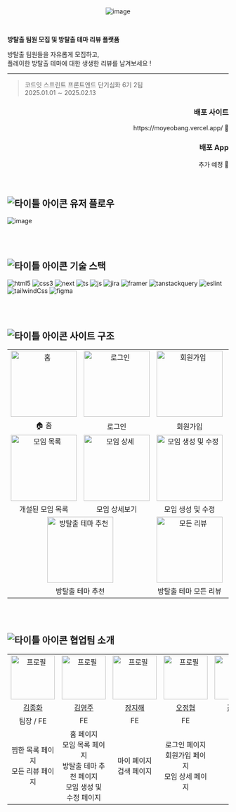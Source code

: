 
<br>

<div align="center">
  

![image](https://github.com/user-attachments/assets/6d4ea940-0790-4a90-9eb1-b046af4b30c3)




</div>

<br>

**방탈출 팀원 모집 및 방탈출 테마 리뷰 플랫폼** 

방탈출 팀원들을 자유롭게 모집하고, <br> 플레이한 방탈출 테마에 대한 생생한 리뷰를 남겨보세요 !

- - -
  


> <p>코드잇 스프린트 프론트엔드 단기심화 6기 2팀 <br> 2025.01.01 ∼ 2025.02.13</p>

<div align="right">
<h3>배포 사이트</h3>
https://moyeobang.vercel.app/ 🔗
<h3>배포 App</h3>
추가 예정 🔗
</div>

<br>
<br>

## ![타이틀 아이콘](https://github.com/user-attachments/assets/0185f2b6-c79f-4c8e-acc1-8a9ad885d070) <span>유저 플로우</span>

![image](https://github.com/user-attachments/assets/49482ccb-f02b-492d-b2d8-7e2ccfa6ebda)


<br>
<br>

## ![타이틀 아이콘](https://github.com/user-attachments/assets/0185f2b6-c79f-4c8e-acc1-8a9ad885d070) <span>기술 스택</span>
![html5](https://img.shields.io/badge/html5-E34F26?style=for-the-badge&logo=html5&logoColor=black) 
![css3](https://img.shields.io/badge/css3-1572B6?style=for-the-badge&logo=css3&logoColor=black) 
![next](https://img.shields.io/badge/Next.js-ffffff?style=for-the-badge&logo=next.js&logoColor=black) 
![ts](https://img.shields.io/badge/TypeScript-007ACC?style=for-the-badge&logo=typescript&logoColor=white) 
![js](https://img.shields.io/badge/JavaScript-F7DF1E?style=for-the-badge&logo=javaScript&logoColor=black) 
![jira](https://img.shields.io/badge/Jira-0052CC?style=for-the-badge&logo=jira&logoColor=white) 
![framer](https://img.shields.io/badge/Framer-0055FF?style=for-the-badge&logo=framer&logoColor=white) 
![tanstackquery](https://img.shields.io/badge/tanstackquery-20232A?style=for-the-badge&logo=tanstackquery&logoColor=white) 
![eslint](https://img.shields.io/badge/eslint-4B32C3?style=for-the-badge&logo=eslint&logoColor=white) 
![tailwindCss](https://img.shields.io/badge/Tailwind_CSS-38B2AC?style=for-the-badge&logo=tailwind-css&logoColor=white)
![figma](https://img.shields.io/badge/figma-F24E1E?style=for-the-badge&logo=figma&logoColor=black)

<br>
<br>

##  ![타이틀 아이콘](https://github.com/user-attachments/assets/0185f2b6-c79f-4c8e-acc1-8a9ad885d070) 사이트 구조

<table align="center">
    <tr align="center">
        <td><img src="https://github.com/user-attachments/assets/cf35d192-641e-4d0a-adcc-ec26a09b4b27" alt="홈" width="150" /></td>
        <td><img src="https://github.com/user-attachments/assets/d79712f4-3427-4d2d-b8a2-e431fa630f79" alt="로그인" width="150" /></td>
        <td><img src="https://github.com/user-attachments/assets/a536475d-1698-4f34-94da-9b41066371f6" alt="회원가입" width="150" /></td>
        <td><img src="https://github.com/user-attachments/assets/5c1468ae-cf0e-4bee-b8b6-ca5d432e4649" alt="마이페이지" width="150" /></td>
    </tr>
    <tr align="center">
        <td>🏠 홈</td>
        <td>로그인</td>
        <td>회원가입</td>
        <td>마이페이지</td>
    </tr>
      <tr align="center">
        <td><img src="https://github.com/user-attachments/assets/41a9eaf6-bb00-4556-bdfb-6d28ab5f49ef" alt="모임 목록" width="150" /></td>
        <td><img src="https://github.com/user-attachments/assets/f9686e51-dd8b-4373-a185-57673d9dd809" alt="모임 상세" width="150" /></td>
        <td><img src="https://github.com/user-attachments/assets/098b9508-77ef-4be2-85e1-a0725478facd" alt="모임 생성 및 수정" width="150" /></td>
        <td><img src="https://github.com/user-attachments/assets/7ef5cc50-97c9-4d7b-a7e2-ec86377be86e" alt="찜한 모임" width="150" /></td>
    </tr>
      <tr align="center">
        <td>개설된 모임 목록</td>
        <td>모임 상세보기</td>
        <td>모임 생성 및 수정</td>
        <td>찜한 모임 목록</td>
    </tr>
      <tr align="center">
        <td colspan="2"><img src="https://github.com/user-attachments/assets/05200ca2-00c7-444a-88c2-2719d6c95649" alt="방탈출 테마 추천" width="150" /></td>
        <td><img src="https://github.com/user-attachments/assets/550e0f9e-18b7-49ba-aaa0-d4ab6456e367" alt="모든 리뷰" width="150" /></td>
        <td><img src="https://github.com/user-attachments/assets/ea704fc5-d947-4f73-aed3-1a6c579f12fa" alt="검색" width="150" /></td>
    </tr>
      <tr align="center">
        <td colspan="2">방탈출 테마 추천</td>
        <td>방탈출 테마 모든 리뷰</td>
        <td>테마 및 모임 검색</td>
    </tr>
</table>

<br>
<br>

## ![타이틀 아이콘](https://github.com/user-attachments/assets/0185f2b6-c79f-4c8e-acc1-8a9ad885d070) 협업팀 소개

<table align="center">
    <tr align="center">
        <td> <img src="https://avatars.githubusercontent.com/u/100202720?v=4" alt="프로필" width="100" /></td>
        <td><img src="https://avatars.githubusercontent.com/u/168513336?v=4" alt="프로필" width="100" /></td>
        <td><img src="https://avatars.githubusercontent.com/u/50902999?v=4" alt="프로필" width="100" /></td>
        <td><img src="https://avatars.githubusercontent.com/u/90687858?v=4" alt="프로필" width="100" /></td>
        <td><img src="https://avatars.githubusercontent.com/u/90687858?v=4" alt="프로필" width="100" /></td>
        <td><img src="https://encrypted-tbn1.gstatic.com/images?q=tbn:ANd9GcSIgvQ-fnIHtz8P6ROFWhrtybflnPZUO0Rx0QyKeyZktl7WWmIO" alt="프로필" width="100" /></td>
    </tr>
    <tr align="center">
        <td><a href="https://github.com/KJongHwa">김종화</a></td>
        <td><a href="https://github.com/purplenib">김영주</a></td>
        <td><a href="https://github.com/wkdwlgo">장지해</a></td>
        <td><a href="https://github.com/JeongHyupOH">오정협</a></td>
        <td><a href="https://github.com/0dyk">김영대</a></td>
        <td>박가영</a></td>
    </tr>
    <tr align="center">
        <td>팀장 / FE</td>
        <td>FE</td>
        <td>FE</td>
        <td>FE</td>
        <td>BE</td>
        <td>DESIGN</td>
    </tr>
      <tr align="center" >
        <td>찜한 목록 페이지<br>모든 리뷰 페이지</td>
        <td>홈 페이지<br>모임 목록 페이지<br>방탈출 테마 추천 페이지<br>모임 생성 및 수정 페이지</td>
        <td>마이 페이지<br>검색 페이지</td>
        <td>로그인 페이지<br>회원가입 페이지<br>모임 상세 페이지</td>
    </tr>
</table>

<br>
